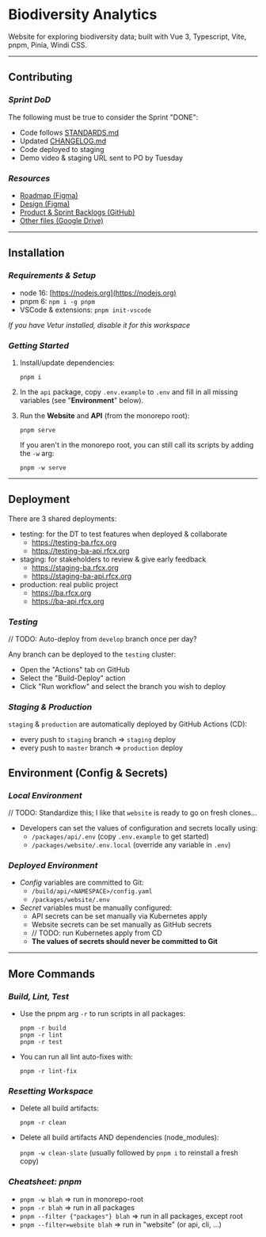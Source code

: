 # Biodiversity Analytics

Website for exploring biodiversity data; built with Vue 3, Typescript, Vite, pnpm, Pinia, Windi CSS.

---

## Contributing

### _Sprint DoD_

The following must be true to consider the Sprint "DONE":

- Code follows [STANDARDS.md](./STANDARDS.md)
- Updated [CHANGELOG.md](./CHANGELOG.md)
- Code deployed to staging
- Demo video & staging URL sent to PO by Tuesday

### _Resources_

- [Roadmap (Figma)](https://www.figma.com/file/Z4ybxswWvqiTdEsOgI2w7P/Milestone-and-Epic)
- [Design (Figma)](https://www.figma.com/files/team/1022436685454438648/Biodiversity-Team)
- [Product & Sprint Backlogs (GitHub)](https://github.com/orgs/rfcx/projects/4)
- [Other files (Google Drive)](https://drive.google.com/drive/folders/17ZdAoPzetLPqkes4lkGQlKg_uHpkyxxg)

---

## Installation

### _Requirements & Setup_

- node 16: [https://nodejs.org](https://nodejs.org)
- pnpm 6: `npm i -g pnpm`
- VSCode & extensions: `pnpm init-vscode`

_If you have Vetur installed, disable it for this workspace_

### _Getting Started_

1. Install/update dependencies:

   `pnpm i`

2. In the `api` package, copy `.env.example` to `.env` and fill in all missing variables (see "**Environment**" below).

3. Run the **Website** and **API** (from the monorepo root):

   `pnpm serve`

   If you aren't in the monorepo root, you can still call its scripts by adding the `-w` arg:

   `pnpm -w serve`

---

## Deployment

There are 3 shared deployments:

- testing: for the DT to test features when deployed & collaborate
  - https://testing-ba.rfcx.org
  - https://testing-ba-api.rfcx.org
- staging: for stakeholders to review & give early feedback
  - https://staging-ba.rfcx.org
  - https://staging-ba-api.rfcx.org
- production: real public project
  - https://ba.rfcx.org
  - https://ba-api.rfcx.org

### _Testing_

// TODO: Auto-deploy from `develop` branch once per day?

Any branch can be deployed to the `testing` cluster:

- Open the "Actions" tab on GitHub
- Select the "Build-Deploy" action
- Click "Run workflow" and select the branch you wish to deploy

### _Staging & Production_

`staging` & `production` are automatically deployed by GitHub Actions (CD):

- every push to `staging` branch => `staging` deploy
- every push to `master` branch => `production` deploy

## Environment (Config & Secrets)

### _Local Environment_

// TODO: Standardize this; I like that `website` is ready to go on fresh clones...

- Developers can set the values of configuration and secrets locally using:
  - `/packages/api/.env` (copy `.env.example` to get started)
  - `/packages/website/.env.local` (override any variable in `.env`)

### _Deployed Environment_

- _Config_ variables are committed to Git:
  - `/build/api/<NAMESPACE>/config.yaml`
  - `/packages/website/.env`
- _Secret_ variables must be manually configured:
  - API secrets can be set manually via Kubernetes apply
  - Website secrets can be set manually as GitHub secrets
  - // TODO: run Kubernetes apply from CD
  - **The values of secrets should never be committed to Git**

---

## More Commands

### _Build, Lint, Test_

- Use the pnpm arg `-r` to run scripts in all packages:

  `pnpm -r build`  
  `pnpm -r lint`  
  `pnpm -r test`

- You can run all lint auto-fixes with:

  `pnpm -r lint-fix`

### _Resetting Workspace_

- Delete all build artifacts:

  `pnpm -r clean`

- Delete all build artifacts AND dependencies (node_modules):

  `pnpm -w clean-slate` (usually followed by `pnpm i` to reinstall a fresh copy)

### _Cheatsheet: pnpm_

- `pnpm -w blah` => run in monorepo-root
- `pnpm -r blah` => run in all packages
- `pnpm --filter {"packages"} blah` => run in all packages, except root
- `pnpm --filter=website blah` => run in "website" (or api, cli, ...)
